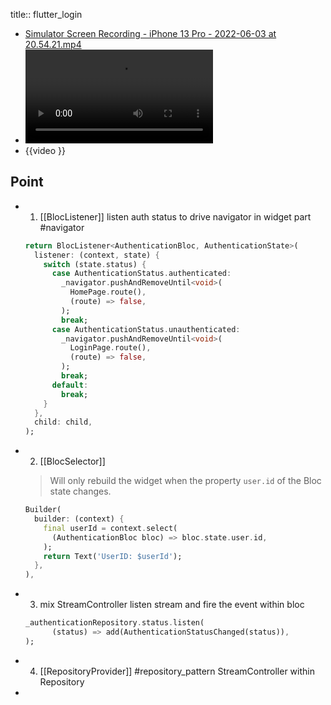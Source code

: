title:: flutter_login

- [Simulator Screen Recording - iPhone 13 Pro - 2022-06-03 at 20.54.21.mp4](../assets/Simulator_Screen_Recording_-_iPhone_13_Pro_-_2022-06-03_at_20.54.21_1654260881621_0.mp4)
- ![](../assets/NBA加时赛绝杀.mp4)
- {{video }}
## Point
- 1. [[BlocListener]]
  listen auth status to drive navigator in widget part #navigator
  ```dart
  return BlocListener<AuthenticationBloc, AuthenticationState>(
    listener: (context, state) {
      switch (state.status) {
        case AuthenticationStatus.authenticated:
          _navigator.pushAndRemoveUntil<void>(
            HomePage.route(),
            (route) => false,
          );
          break;
        case AuthenticationStatus.unauthenticated:
          _navigator.pushAndRemoveUntil<void>(
            LoginPage.route(),
            (route) => false,
          );
          break;
        default:
          break;
      }
    },
    child: child,
  );
  ```
- 2. [[BlocSelector]]
  
  > Will only rebuild the widget when the property `user.id` of the Bloc state changes.
  
  ```dart
  Builder(
    builder: (context) {
      final userId = context.select(
        (AuthenticationBloc bloc) => bloc.state.user.id,
      );
      return Text('UserID: $userId');
    },
  ),
  ```
- 3. mix StreamController
  listen stream and fire the event within bloc
  ```dart
  _authenticationRepository.status.listen(
        (status) => add(AuthenticationStatusChanged(status)),
  );
  ```
- 4. [[RepositoryProvider]] #repository_pattern
  StreamController within Repository
-